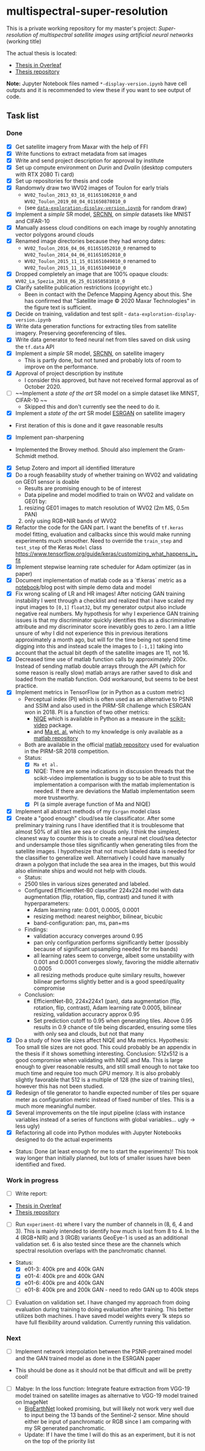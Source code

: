 # multispectral-super-resolution
This is a private working repository for my master's project: *Super-resolution of multispectral satellite images using artificial neural networks* (working title)

The actual thesis is located:
- [Thesis in Overleaf](https://www.overleaf.com/read/jwckdjnmwtms)
- [Thesis repository](https://github.com/onordberg/thesis)

**Note:** Jupyter Notebook files named `*-display-version.ipynb` have cell outputs and it is recommended to view these if you want to see output of code.

## Task list

### Done
- [x] Get satellite imagery from Maxar with the help of FFI
- [x] Write functions to extract metadata from sat images
- [x] Write and send project description for approval by institute
- [x] Set up compute environment on *Durin* and *Dvalin* (desktop computers with RTX 2080 Ti card)
- [x] Set up repositories for thesis and code
- [x] Randomwly draw two WV02 images of Toulon for early trials
  - `WV02_Toulon_2013_03_16_011651062010_0` and `WV02_Toulon_2019_08_04_011650878010_0`
  - (see [`data-exploration-display-version.ipynb`](https://github.com/onordberg/multispectral-super-resolution/blob/master/data-exploration-display-version.ipynb) for random draw)
- [X] Implement a *simple* SR model, [SRCNN](https://arxiv.org/pdf/1501.00092v3.pdf), on *simple* datasets like MNIST and CIFAR-10
- [X] Manually assess cloud conditions on each image by roughly annotating vector polygons around clouds
- [X] Renamed image directories because they had wrong dates:
  - `WV02_Toulon_2016_04_06_011651052010_0` renamed to `WV02_Toulon_2014_04_06_011651052010_0`
  - `WV02_Toulon_2015_11_15_011651049010_0` renamed to `WV02_Toulon_2015_11_16_011651049010_0`
- [X] Dropped completely an image that are 100% opaque clouds: `WV02_La_Spezia_2018_06_25_011650581010_0`
- [X] Clarify satellite publication restrictions (copyright etc.)
  - Been in contact with the Defence Mapping Agency about this. She has confirmed that "Satellite image © 2020 Maxar Technologies" in the figure text is sufficient.
- [X] Decide on training, validation and test split - `data-exploration-display-version.ipynb`
- [X] Write data generation functions for extracting tiles from satellite imagery. Preserving georeferencing of tiles.
- [X] Write data generator to feed neural net from tiles saved on disk using the `tf.data` API
- [X] Implement a *simple* SR model, [SRCNN](https://arxiv.org/pdf/1501.00092v3.pdf), on satellite imagery
  - This is partly done, but not tuned and probably lots of room to improve on the performance.
- [X] Approval of project description by institute
  - I consider this approved, but have not received formal approval as of October 2020.
- [ ] ~~Implement a *state of the art* SR model on a simple dataset like MINST, CIFAR-10 ~~
  - Skipped this and don't currently see the need to do it.
- [X] Implement a *state of the art* SR model [ESRGAN](https://arxiv.org/pdf/1809.00219v2.pdf) on satellite imagery
 - First iteration of this is done and it gave reasonable results
- [X] Implement pan-sharpening
 - Implemented the Brovey method. Should also implement the Gram-Schmidt method.
- [X] Setup Zotero and import all identified litterature
- [X] Do a rough feasability study of whether training on WV02 and validating on GE01 sensor is doable
  - Results are promising enough to be of interest
  - Data pipeline and model modified to train on WV02 and validate on GE01 by:
   1. resizing GE01 images to match resolution of WV02 (2m MS, 0.5m PAN)
   2. only using RGB+NIR bands of WV02
- [X] Refactor the code for the GAN part. I want the benefits of `tf.keras` model fitting, evaluation and callbacks since this would make running experiments much smoother. Need to override the `train_step` and `test_step` of the Keras `Model` class https://www.tensorflow.org/guide/keras/customizing_what_happens_in_fit
- [X] Implement stepwise learning rate scheduler for Adam optimizer (as in paper)
- [X] Document implementation of matlab code as a ´tf.keras´ metric as a [notebook](https://github.com/onordberg/deep-learning/blob/main/matlab-function-as-metric-in-tf.keras-model.ipynb)/blog post with simple demo data and model
- [X] Fix wrong scaling of LR and HR images! After noticing GAN training instability I went through a checklist and realized that i have scaled my input images to `[0,1]` `float32`, but my generator output also include negative real numbers. My hypothesis for why I experience GAN training issues is that my discriminator quickly identifies this as a discriminative attribute and my discriminator score inevatibly goes to zero. I am a little unsure of why I did not experience this in previous iterations approximately a month ago, but will for the time being not spend time digging into this and instead scale the images to `[-1,1]` taking into account that the actual bit depth of the satellite images are 11, not 16.
- [X] Decreased time use of matlab function calls by approximately 200x. Instead of sending matlab double arrays through the API (which for some reason is really slow) matlab arrays are rather saved to disk and loaded from the matlab function. Odd workaround, but seems to be best practice.
- [X] Implement metrics in TensorFlow (or in Python as a custom metric)
  - Perceptual index (PI) which is often used as an alternative to PSNR and SSIM and also used in the PIRM-SR challenge which ESRGAN won in 2018. PI is a function of two other metrics:
    - [NIQE](https://ieeexplore.ieee.org/stampPDF/getPDF.jsp?tp=&arnumber=6353522&ref=aHR0cHM6Ly9pZWVleHBsb3JlLmllZWUub3JnL2Fic3RyYWN0L2RvY3VtZW50LzYzNTM1MjI=&tag=1) which is available in Python as a measure in the [scikit-video](http://www.scikit-video.org/stable/modules/generated/skvideo.measure.niqe.html) package.
    - and [Ma et. al.](https://www.sciencedirect.com/science/article/pii/S107731421630203X) which to my knowledge is only available as a [matlab repository](https://github.com/chaoma99/sr-metric)
  - Both are available in the official [matlab repository](https://github.com/roimehrez/PIRM2018) used for evaluation in the PIRM-SR 2018 competition.
  - Status:
    - [X] `Ma et al.`
    - [X] NIQE: There are some indications in discussion threads that the scikit-video implementation is buggy so to be able to trust this implementation a comparison with the matlab implementation is needed. If there are deviations the Matlab implementation seem more trustworthy.
    - [X] PI (a simple average function of Ma and NIQE)
- [X] Implement all abstract methods of my `Esrgan` model class
- [X] Create a "good enough" cloud/sea tile classificator. After some preliminary training runs I have identified that it is troublesome that almost 50% of all tiles are sea or clouds only. I think the simplest, cleanest way to counter this is to create a neural net cloud/sea detector and undersample those tiles significantly when generating tiles from the satellite images. I hypothesize that not much labeled data is needed for the classifier to generalize well. Alternatively I could have manually drawn a polygon that include the sea area in the images, but this would also eliminate ships and would not help with clouds.
  - Status:
   - 2500 tiles in various sizes generated and labeled. 
   - Configured EfficientNet-B0 classifier 224x224 model with data augmentation (flip, rotation, flip, contrast) and tuned it with hyperparameters:
     - Adam learning rate: 0.001, 0.0005, 0.0001
     - resizing method: nearest neighbor, bilinear, bicubic
     - band-configuration: pan, ms, pan+ms
  - Findings:
    - validation accuracy converges around 0.95
    - pan only configuration performs significantly better (possibly because of significant upsampling needed for ms bands)
    - all learning rates seem to converge, albeit some unstability with 0.001 and 0.0001 converges slowly, favoring the middle alternativ 0.0005
    - all resizing methods produce quite similary results, however bilinear performs slightly better and is a good speed/quality compromise
  - Conclusion:
    - EfficientNet-B0, 224x224x1 (pan), data augmentation (flip, rotation, flip, contrast), Adam learning rate 0.0005, bilinear resizing, validation accuracry approx 0.95
    - Set prediction cutoff to 0.95 when generating tiles. Above 0.95 results in 0.9 chance of tile being discarded, ensuring some tiles with only sea and clouds, but not that many
- [X] Do a study of how tile sizes affect NIQE and Ma metrics. Hypothesis: Too small tile sizes are not good. This could probably be an appendix in the thesis if it shows something interesting. Conclusion: 512x512 is a good compromise when validating with NIQE and Ma. This is large enough to giver reasonable results, and still small enough to not take too much time and require too much GPU memory. It is also probably slightly favorable that 512 is a multiple of 128 (the size of training tiles), however this has not been studied.
- [X] Redesign of tile generator to handle expected number of tiles per square meter as configuration metric instead of fixed number of tiles. This is a much more meaningful number.
- [X] Several improvements on the tile input pipeline (class with instance variables instead of a series of functions with global variables... ugly -> less ugly)
- [X] Refactoring all code into Python modules with Jupyter Notebooks designed to do the actual experiments
 - Status: Done (at least enough for me to start the experiments)! This took way longer than initially planned, but lots of smaller issues have been identified and fixed.

### Work in progress
- [ ] Write report: 
 - [Thesis in Overleaf](https://www.overleaf.com/read/jwckdjnmwtms)
 - [Thesis repository](https://github.com/onordberg/thesis)

- [ ] Run `experiment-01` where I vary the number of channels in (8, 6, 4 and 3). This is mainly intended to identify how much is lost from 8 to 4. In the 4 (RGB+NIR) and 3 (RGB) variants GeoEye-1 is used as an additional validation set. 6 is also tested since these are the channels which spectral resolution overlaps with the panchromatic channel.
 - Status: 
   - [X] e01-3: 400k pre and 400k GAN
   - [X] e01-4: 400k pre and 400k GAN
   - [X] e01-6: 400k pre and 400k GAN
   - [ ] e01-8: 400k pre and 200k GAN - need to redo GAN up to 400k steps
- [ ] Evaluation on validation set. I have changed my approach from doing evaluation during training to doing evaluation after training. This better utilizes both machines. I have saved model weights every 1k steps so have full flexibility around validation. Currently running this validation.

### Next
- [ ] Implement network interpolation between the PSNR-pretrained model and the GAN trained model as done in the ESRGAN paper
 - This should be done as it should not be that difficult and will be pretty cool!
- [ ] Mabye: In the loss function: Integrate feature extraction from VGG-19 model trained on satellite images as alternative to VGG-19 model trained on ImageNet 
  - [BigEarthNet](https://gitlab.tubit.tu-berlin.de/rsim/bigearthnet-19-models) looked promising, but will likely not work very well due to input being the 13 bands of the Sentinel-2 sensor. Mine should either be input of panchromatic or RGB since I am comparing with my SR generated panchromatic.
  - Update: If I have the time I will do this as an experiment, but it is not on the top of the priority list

